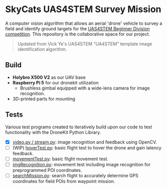 # SkyCats UAS4STEM Survey Mission
A computer vision algorithm that allows an aerial 'drone' vehicle to survey a field and identify ground targets for the [UAS4STEM Beginner Division competition](https://amablog.modelaircraft.org/uas4stem/). This repository is the collaborative space for our project. 
> Updated from Vick Ye's UAS4STEM *"UA4STEM"* template image identification algorithm.

## Build
- **Holybro X500 V2** as our UAV base 
- **Raspberry Pi 5** for our dronekit utilization
  - Brushless gimbal equipped with a wide-lens camera for image recognition.
- 3D-printed parts for mounting

## Tests
Various test programs created to iteratively build upon our code to test functionality with the DroneKit Python Library.
- [x] <ins>video.py / stream.py</ins>: image recognition and feedback using OpenCV.
- [ ] (WIP) <ins>hoverTest.py</ins>: basic flight test to hover the drone and gain latency feedback.
- [ ] <ins>movementTest.py</ins>: basic flight movement test.
- [ ] <ins>imgRecognition.py</ins>: movement test including image recognition for preprogrammed POI coordinates.
- [ ] <ins>searchMission.py</ins>: search flight to accurately determine GPS coordinates for field POIs from waypoint mission.
